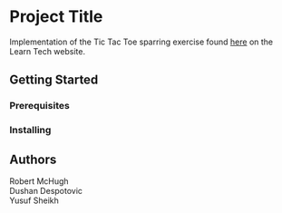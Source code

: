 # Project Title

Implementation of the Tic Tac Toe sparring exercise found [here](https://learn.madetech.com/sparring/) on the Learn Tech website.

## Getting Started



### Prerequisites


### Installing





## Authors
Robert McHugh   
Dushan Despotovic  
Yusuf Sheikh


